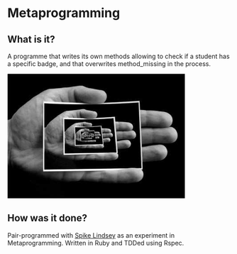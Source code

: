 Metaprogramming
=======================

## What is it?

A programme that writes its own methods allowing to check if a student has a specific badge, and that overwrites method_missing in the process.

![META](https://github.com/binaryberry/Metaprogramming/blob/master/meta.jpeg)

## How was it done?

Pair-programmed with [Spike Lindsey] as an experiment in Metaprogramming. Written in Ruby and TDDed using Rspec.

[Spike Lindsey]: https://github.com/spike01
